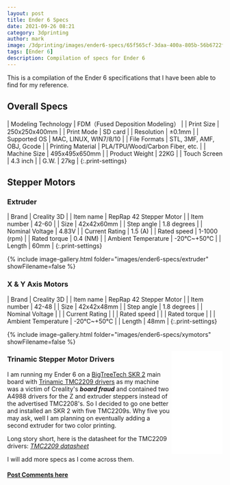 ```yaml
---
layout: post
title: Ender 6 Specs
date: 2021-09-26 08:21
category: 3dprinting
author: mark
image: /3dprinting/images/ender6-specs/65f565cf-3daa-400a-805b-56b6722f66a2.jpeg
tags: [Ender 6]
description: Compilation of specs for Ender 6
---
```


This is a compilation of the Ender 6 specifications that I have been able to find for my reference.

## Overall Specs

| Modeling Technology | FDM（Fused Deposition Modeling） |
| Print Size | 250x250x400mm |
| Print Mode | SD card |
| Resolution | ±0.1mm |
| Supported OS | MAC, LINUX, WIN7/8/10 |
| File Formats | STL, 3MF, AMF, OBJ, Gcode |
| Printing Material | PLA/TPU/Wood/Carbon Fiber, etc. |
| Machine Size | 495x495x650mm |
| Product Weight | 22KG |
| Touch Screen | 4.3 inch |
| G.W. | 27kg |
{:.print-settings}

## Stepper Motors

### Extruder

| Brand               | Creality 3D             |
| Item name           | RepRap 42 Stepper Motor |
| Item number         | 42-60                   |
| Size                | 42x42x60mm              |
| Step angle          | 1.8 degrees             |
| Nominal Voltage     | 4.83V                   |
| Current Rating      | 1.5 (A)                 |
| Rated speed         | 1-1000 (rpm)            |
| Rated torque        | 0.4 (NM)                |
| Ambient Temperature | -20℃~+50℃               |
| Length              | 60mm                    |
{:.print-settings}

{% include image-gallery.html folder="images/ender6-specs/extruder" showFilename=false %}

### X & Y Axis Motors

| Brand               | Creality 3D             |
| Item name           | RepRap 42 Stepper Motor |
| Item number         | 42-48                   |
| Size                | 42x42x48mm              |
| Step angle          | 1.8 degrees             |
| Nominal Voltage     |                         |
| Current Rating      |                         |
| Rated speed         |                         |
| Rated torque        |                         |
| Ambient Temperature | -20℃~+50℃               |
| Length              | 48mm                    |
{:.print-settings}

{% include image-gallery.html folder="images/ender6-specs/xymotors" showFilename=false %}

<iframe style="width:120px;height:240px;float:right" marginwidth="0" marginheight="0" scrolling="no" frameborder="0" src="//ws-na.amazon-adsystem.com/widgets/q?ServiceVersion=20070822&OneJS=1&Operation=GetAdHtml&MarketPlace=US&source=ss&ref=as_ss_li_til&ad_type=product_link&tracking_id=mwp-14-20&language=en_US&marketplace=amazon&region=US&placement=B0933LWH7R&asins=B0933LWH7R&linkId=fafee0fad658d0f0096242ad6c080b56&show_border=true&link_opens_in_new_window=true"></iframe>

### Trinamic Stepper Motor Drivers

I am running my Ender 6 on a [BigTreeTech SKR 2](https://amzn.to/3lZWB4q) main board with [Trinamic TMC2209 drivers](https://amzn.to/3EVruPR) as my machine was a victim of Creality's **_board fraud_** and contained two A4988 drivers for the Z and extruder steppers instead of the advertised TMC2208's. So I decided to go one better and installed an SKR 2 with five TMC2209s. Why five you may ask, well I am planning on eventually adding a second extruder for two color printing.

Long story short, here is the datasheet for the TMC2209 drivers: [_TMC2209 datasheet_](files/ender6-specs/TMC2209_Datasheet_V103.pdf)

I will add more specs as I come across them.

#### [Post Comments here](https://www.reddit.com/r/MarksMakerSpace/comments/pwagl1/ender_6_specs_and_datasheets/)
